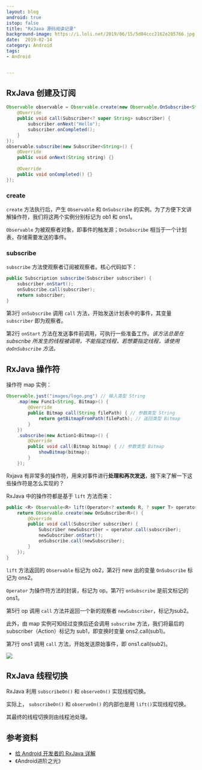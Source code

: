 ```yaml
---
layout: blog 
android: true 
istop: false
title: "RxJava 源码阅读记录" 
background-image: https://i.loli.net/2019/06/15/5d04ccc2162e285766.jpg
date:  2019-02-14
category: Android
tags: 
- Android


---
```


## RxJava 创建及订阅

```java
Observable observable = Observable.create(new Observable.OnSubscribe<String>() {
    @Override
    public void call(Subscriber<? super String> subscriber) {
        subscriber.onNext("Hello");
        subscriber.onCompleted();
    }
});
observable.subscribe(new Subscriber<String>() {
    @Override
    public void onNext(String string) {}
    
    @Override
    public void onCompleted() {}
});
```

### create

`create` 方法执行后，产生 `Observable` 和 `OnSubscribe` 的实例。为了方便下文讲解操作符，我们将这两个实例分别标记为 ob1 和 ons1。

`Observable` 为被观察者对象，即事件的触发源；`OnSubscribe` 相当于一个计划表，存储需要发送的事件。

### subscribe

`subscribe` 方法使观察者订阅被观察者。核心代码如下：

```java
public Subscription subscribe(Subscriber subscriber) {
    subscriber.onStart();
    onSubscribe.call(subscriber);
    return subscriber;
}
```

第3行 `onSubscribe` 调用 `call` 方法，开始发送计划表中的事件，其变量 `subscriber` 即为观察者。

第2行 `onStart` 方法在发送事件前调用，可执行一些准备工作。*该方法总是在 subscribe 所发生的线程被调用，不能指定线程，若想要指定线程，请使用 `doOnSubscribe` 方法。*

## RxJava 操作符

操作符 map 实例：

```java
Observable.just("images/logo.png") // 输入类型 String
    .map(new Func1<String, Bitmap>() {
        @Override
        public Bitmap call(String filePath) { // 参数类型 String
            return getBitmapFromPath(filePath); // 返回类型 Bitmap
        }
    })
    .subscribe(new Action1<Bitmap>() {
        @Override
        public void call(Bitmap bitmap) { // 参数类型 Bitmap
            showBitmap(bitmap);
        }
    });
```

Rxjava 有非常多的操作符，用来对事件进行**处理和再次发送**，接下来了解一下这些操作符是怎么实现的？

RxJava 中的操作符都是基于 `lift` 方法而来：

```java
public <R> Observable<R> lift(Operator<? extends R, ? super T> operator) {
    return Observable.create(new OnSubscribe<R>() {
        @Override
        public void call(Subscriber subscriber) {
            Subscriber newSubscriber = operator.call(subscriber);
            newSubscriber.onStart();
            onSubscribe.call(newSubscriber);
        }
    });
}
```

`lift` 方法返回的 `Observable` 标记为 ob2，第2行 new 出的变量 `OnSubscribe` 标记为 ons2。

`Operator` 为操作符方法的封装，标记为 op。第7行 `onSubscribe` 是前文标记的ons1。

第5行 op 调用 `call` 方法并返回一个新的观察者 `newSubscriber`，标记为sub2。

此外，由 map 实例可知经过变换后还会调用 `subscribe` 方法，我们将最后的 subscriber（Action）标记为 sub1，即变换时变量 ons2.call(sub1)。

第7行 ons1 调用 `call` 方法，开始发送原始事件，即 ons1.call(sub2)。

![](https://i.loli.net/2019/06/15/5d04cce37d09813179.jpg)

## RxJava 线程切换

RxJava 利用 `subscribeOn()` 和 `observeOn()` 实现线程切换。

实际上， `subscribeOn()` 和 `observeOn()` 的内部也是用 `lift()`实现线程切换。

其最终的线程切换则由线程池处理。

## 参考资料

- [给 Android 开发者的 RxJava 详解](http://gank.io/post/560e15be2dca930e00da1083#toc_10)
- 《Android进阶之光》

